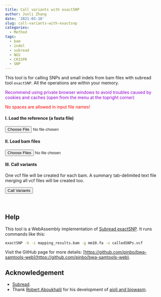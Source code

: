 ```yaml
---
title: Call variants with exactSNP
author: Junli Zhang
date: '2021-03-10'
slug: call-variants-with-exactsnp
categories:
  - Method
tags:
  - bam
  - indel
  - subread
  - NGS
  - CRISPR
  - SNP
---
```


This tool is for calling SNPs and small indels from bam files with subread tool `exactSNP`. All the operations are within your memory.
<p id=recommend" style="color:darkviolet;">Recommend using private browser windows to avoid troubles caused by cookies and caches (open from the menu at the topright corner)</p>
<p id=recommend2" style="color:red;">No spaces are allowed in input file names!</p>

<h4>I. Load the reference (a fasta file)</h4>
<input id="reference" type="file"><br>
<p id="demoRef" style="display:none;"></p>

<h4>II. Load bam files</h4>
<input id="fastq" type="file" multiple>
<p id="demoFq" style="display:none;"></p>

<h4>III. Call variants</h4>

One vcf file will be created for each bam. A summary tab-delimited text file merging all vcf files will be created too.

<button onclick="makeAll()">Call Variants</button>
<p id="bam" style="color:tomato;font-style: italic;"></p>
<p id="indexErr" style="color:red;"></p>
<button id="download-btn" onclick="downloadVar()" style="visibility:hidden">Download variant summary</button>
<p id="download" style="color:tomato;font-style: italic;"></p>

<script src="/tools/aioli/latest/aioli.js"></script>
<script src="/libs/exactSNP.js"></script>
<script src="/libs/FileSaver.min.js"></script>
<script src="/libs/jszip.min.js"></script>

## Help

This tool is a WebAssembly implementation of [Subread exactSNP](http://subread.sourceforge.net/). It runs commands like this:

```sh
exactSNP -b -i mapping_results.bam -g mm10.fa -o calledSNPs.vcf
```

Visit the GitHub page for more details: [https://github.com/pinbo/bwa-samtools-web](https://github.com/pinbo/bwa-samtools-web).

## Acknowledgement

- [Subread](http://subread.sourceforge.net/).
- Thank [Robert Aboukhalil](https://github.com/robertaboukhalil) for his development of [aioli and biowasm](https://github.com/biowasm).
